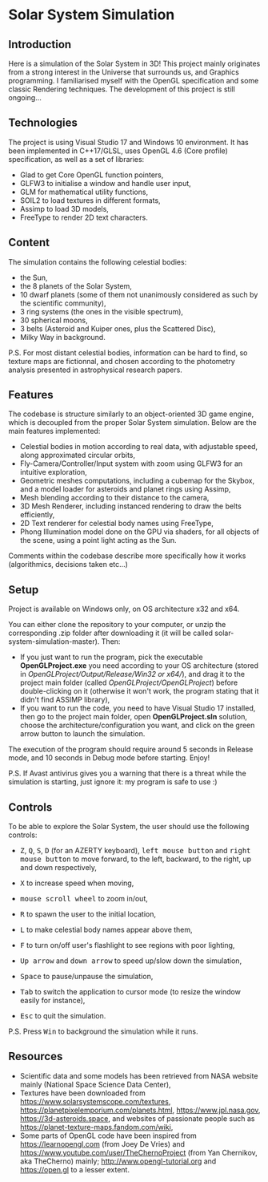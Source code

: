 # Solar System Simulation

## Introduction

Here is a simulation of the Solar System in 3D! This project mainly originates from a strong interest in the Universe that surrounds us, and Graphics programming. I familiarised myself with the OpenGL specification and some classic Rendering techniques. The development of this project is still ongoing...

## Technologies

The project is using Visual Studio 17 and Windows 10 environment. It has been implemented in C++17/GLSL, uses OpenGL 4.6 (Core profile) specification, as well as a set of libraries:
* Glad to get Core OpenGL function pointers,
* GLFW3 to initialise a window and handle user input,
* GLM for mathematical utility functions,
* SOIL2 to load textures in different formats,
* Assimp to load 3D models,
* FreeType to render 2D text characters.

## Content 

The simulation contains the following celestial bodies:
* the Sun,
* the 8 planets of the Solar System,
* 10 dwarf planets (some of them not unanimously considered as such by the scientific community),
* 3 ring systems (the ones in the visible spectrum),
* 30 spherical moons,
* 3 belts (Asteroid and Kuiper ones, plus the Scattered Disc),
* Milky Way in background.

P.S. For most distant celestial bodies, information can be hard to find, so texture maps are fictionnal, and chosen according to the photometry analysis presented in astrophysical research papers. 

## Features

The codebase is structure similarly to an object-oriented 3D game engine, which is decoupled from the proper Solar System simulation. Below are the main features implemented:
* Celestial bodies in motion according to real data, with adjustable speed, along approximated circular orbits,
* Fly-Camera/Controller/Input system with zoom using GLFW3 for an intuitive exploration,
* Geometric meshes computations, including a cubemap for the Skybox, and a model loader for asteroids and planet rings using Assimp,
* Mesh blending according to their distance to the camera,
* 3D Mesh Renderer, including instanced rendering to draw the belts efficiently,
* 2D Text renderer for celestial body names using FreeType,
* Phong Illumination model done on the GPU via shaders, for all objects of the scene, using a point light acting as the Sun.

Comments within the codebase describe more specifically how it works (algorithmics, decisions taken etc...)

## Setup

Project is available on Windows only, on OS architecture x32 and x64.

You can either clone the repository to your computer, or unzip the corresponding .zip folder after downloading it (it will be called solar-system-simulation-master). Then:
* If you just want to run the program, pick the executable <b>OpenGLProject.exe</b> you need according to your OS architecture (stored in <i>OpenGLProject/Output/Release/Win32 or x64/</i>), and drag it to the project main folder (called <i>OpenGLProject/OpenGLProject</i>) before double-clicking on it (otherwise it won't work, the program stating that it didn't find ASSIMP library),
* If you want to run the code, you need to have Visual Studio 17 installed, then go to the project main folder, open <b>OpenGLProject.sln</b> solution, choose the architecture/configuration you want, and click on the green arrow button to launch the simulation.

The execution of the program should require around 5 seconds in Release mode, and 10 seconds in Debug mode before starting. Enjoy!

P.S. If Avast antivirus gives you a warning that there is a threat while the simulation is starting, just ignore it: my program is safe to use :)

## Controls

To be able to explore the Solar System, the user should use the following controls:
* <kbd>Z</kbd>, <kbd>Q</kbd>, <kbd>S</kbd>, <kbd>D</kbd> (for an AZERTY keyboard), <kbd>left mouse button</kbd> and <kbd>right mouse button</kbd> to move forward, to the left, backward, to the right, up and down respectively,
* <kbd>X</kbd> to increase speed when moving,
* <kbd>mouse scroll wheel</kbd> to zoom in/out,
* <kbd>R</kbd> to spawn the user to the initial location,
* <kbd>L</kbd> to make celestial body names appear above them,
* <kbd>F</kbd> to turn on/off user's flashlight to see regions with poor lighting,

* <kbd>Up arrow</kbd> and <kbd>down arrow</kbd> to speed up/slow down the simulation,
* <kbd>Space</kbd> to pause/unpause the simulation,
* <kbd>Tab</kbd> to switch the application to cursor mode (to resize the window easily for instance),
* <kbd>Esc</kbd> to quit the simulation.

P.S. Press <kbd>Win</kbd> to background the simulation while it runs.

## Resources

* Scientific data and some models has been retrieved from NASA website mainly (National Space Science Data Center),
* Textures have been downloaded from https://www.solarsystemscope.com/textures, https://planetpixelemporium.com/planets.html, https://www.jpl.nasa.gov, https://3d-asteroids.space, and websites of passionate people such as https://planet-texture-maps.fandom.com/wiki,
* Some parts of OpenGL code have been inspired from https://learnopengl.com (from Joey De Vries) and https://www.youtube.com/user/TheChernoProject (from Yan Chernikov, aka TheCherno) mainly; http://www.opengl-tutorial.org and https://open.gl to a lesser extent.
